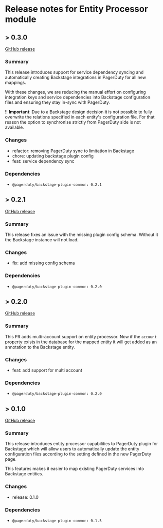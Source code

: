 # Release notes for Entity Processor module

## > 0.3.0

[GitHub release](https://github.com/PagerDuty/backstage-plugin-entity-processor/releases/tag/0.3.0)

### Summary

This release introduces support for service dependency syncing and automatically creating Backstage integrations in PagerDuty for all new mappings.

With these changes, we are reducing the manual effort on configuring integration keys and service dependencies into Backstage configuration files and ensuring they stay in-sync with PagerDuty.

‼️ **Important**: Due to a Backstage design decision it is not possible to fully overwrite the relations specified in each entity's configuration file. For that reason the option to synchronise strictly from PagerDuty side is not available.

### Changes

- refactor: removing PagerDuty sync to limitation in Backstage
- chore: updating backstage plugin config
- feat: service dependency sync

### Dependencies

- `@pagerduty/backstage-plugin-common: 0.2.1`

## > 0.2.1

[GitHub release](https://github.com/PagerDuty/backstage-plugin-entity-processor/releases/tag/0.2.1)

### Summary

This release fixes an issue with the missing plugin config schema. Without it the Backstage instance will not load.

### Changes

- fix: add missing config schema

### Dependencies

- `@pagerduty/backstage-plugin-common: 0.2.0`

## > 0.2.0

[GitHub release](https://github.com/PagerDuty/backstage-plugin-entity-processor/releases/tag/0.2.0)

### Summary

This PR adds multi-account support on entity processor. Now if the `account` property exists in the database for the mapped entity it will get added as an annotation to the Backstage entity.

### Changes

- feat: add support for multi account

### Dependencies

- `@pagerduty/backstage-plugin-common: 0.2.0`

## > 0.1.0

[GitHub release](https://github.com/PagerDuty/backstage-plugin-entity-processor/releases/tag/0.1.0)

### Summary

This release introduces entity processor capabilities to PagerDuty plugin for Backstage which will allow users to automatically update the entity configuration files according to the setting defined in the new PagerDuty page.

This features makes it easier to map existing PagerDuty services into Backstage entities.

### Changes

- release: 0.1.0

### Dependencies

- `@pagerduty/backstage-plugin-common: 0.1.5`
